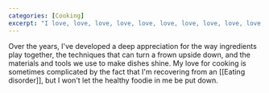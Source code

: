```yaml
---
categories: [Cooking]
excerpt: "I love, love, love, love, love, love, love, love, love, love to cook."
---
```

Over the years, I've developed a deep appreciation for the way ingredients play together, the techniques that can turn a frown upside down, and the materials and tools we use to make dishes shine. My love for cooking is sometimes complicated by the fact that I'm recovering from an [[Eating disorder]], but I won't let the healthy foodie in me be put down.